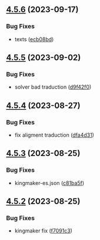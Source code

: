 ## [4.5.6](https://github.com/allnnde/pf2e-esp-translation/compare/v4.5.5...v4.5.6) (2023-09-17)


### Bug Fixes

* texts ([ecb08bd](https://github.com/allnnde/pf2e-esp-translation/commit/ecb08bd585823584319632edb57dd2c8634d16d2))



## [4.5.5](https://github.com/allnnde/pf2e-esp-translation/compare/v4.5.4...v4.5.5) (2023-09-02)


### Bug Fixes

* solver bad traduction ([d9f42f0](https://github.com/allnnde/pf2e-esp-translation/commit/d9f42f0aed9e3c444a590d6d1a9bb804a921efe7))



## [4.5.4](https://github.com/allnnde/pf2e-esp-translation/compare/v4.5.3...v4.5.4) (2023-08-27)


### Bug Fixes

* fix aligment traduction ([dfa4d31](https://github.com/allnnde/pf2e-esp-translation/commit/dfa4d31b5018089714a6eb9ab8a6381d97c5eaf7))



## [4.5.3](https://github.com/allnnde/pf2e-esp-translation/compare/v4.5.2...v4.5.3) (2023-08-25)


### Bug Fixes

* kingmaker-es.json ([c81ba5f](https://github.com/allnnde/pf2e-esp-translation/commit/c81ba5f2593a86a3b7232c499e1e7605599fcab5))



## [4.5.2](https://github.com/allnnde/pf2e-esp-translation/compare/v4.5.1...v4.5.2) (2023-08-25)


### Bug Fixes

* kingmaker fix ([f7091c3](https://github.com/allnnde/pf2e-esp-translation/commit/f7091c3d75c4b41d9b552b6db88a3a1c82c1e2e7))



